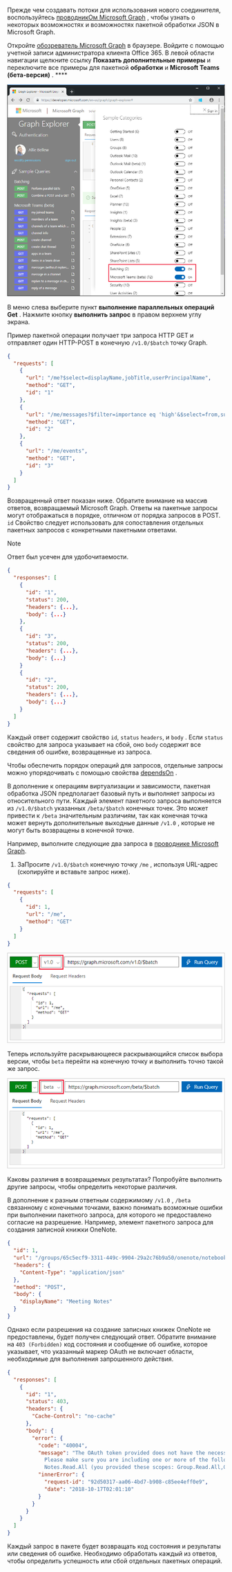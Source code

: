 <!-- markdownlint-disable MD002 MD041 -->

Прежде чем создавать потоки для использования нового соединителя, воспользуйтесь [проводникОм Microsoft Graph](https://developer.microsoft.com/graph/graph-explorer) , чтобы узнать о некоторых возможностях и возможностях пакетной обработки JSON в Microsoft Graph.

Откройте [обозреватель Microsoft Graph](https://developer.microsoft.com/graph/graph-explorer) в браузере. Войдите с помощью учетной записи администратора клиента Office 365. В левой области навигации щелкните ссылку **Показать дополнительные примеры** и переключите все примеры для пакетной **обработки** и **Microsoft Teams (бета-версия)** . ****

![Снимок экрана с диалоговым окном "Показать больше примеров" в проводнике Graph](./images/graph-explore1.png)

В меню слева выберите пункт **выполнение параллельных операций Get** . Нажмите кнопку **выполнить запрос** в правом верхнем углу экрана.

Пример пакетной операции получает три запроса HTTP GET и отправляет один HTTP-POST в конечную `/v1.0/$batch` точку Graph.

```json
{
  "requests": [
    {
      "url": "/me?$select=displayName,jobTitle,userPrincipalName",
      "method": "GET",
      "id": "1"
    },
    {
      "url": "/me/messages?$filter=importance eq 'high'&$select=from,subject,receivedDateTime,bodyPreview",
      "method": "GET",
      "id": "2"
    },
    {
      "url": "/me/events",
      "method": "GET",
      "id": "3"
    }
  ]
}
```

Возвращенный ответ показан ниже. Обратите внимание на массив ответов, возвращаемый Microsoft Graph. Ответы на пакетные запросы могут отображаться в порядке, отличном от порядка запросов в POST. `id` Свойство следует использовать для сопоставления отдельных пакетных запросов с конкретными пакетными ответами.

> [!NOTE]
> Ответ был усечен для удобочитаемости.

```json
{
  "responses": [
    {
      "id": "1",
      "status": 200,
      "headers": {...},
      "body": {...}
    },
    {
      "id": "3",
      "status": 200,
      "headers": {...},
      "body": {...}
    }
    {
      "id": "2",
      "status": 200,
      "headers": {...},
      "body": {...}
    }
  ]
}
```

Каждый ответ содержит свойство `id`, `status` `headers`, и `body` . Если `status` свойство для запроса указывает на сбой, оно `body` содержит все сведения об ошибке, возвращенные из запроса.

Чтобы обеспечить порядок операций для запросов, отдельные запросы можно упорядочивать с помощью свойства [dependsOn](https://docs.microsoft.com/graph/json-batching#sequencing-requests-with-the-dependson-property) .

В дополнение к операциям виртуализации и зависимости, пакетная обработка JSON предполагает базовый путь и выполняет запросы из относительного пути. Каждый элемент пакетного запроса выполняется из `/v1.0/$batch` указанных `/beta/$batch` конечных точек. Это может привести к `/beta` значительным различиям, так как конечная точка может вернуть дополнительные выходные данные `/v1.0` , которые не могут быть возвращены в конечной точке.

Например, выполните следующие два запроса в [проводнике Microsoft Graph](https://developer.microsoft.com/graph/graph-explorer).

1. ЗаПросите `/v1.0/$batch` конечную точку `/me` , используя URL-адрес (скопируйте и вставьте запрос ниже).

```json
{
  "requests": [
    {
      "id": 1,
      "url": "/me",
      "method": "GET"
    }
  ]
}
```

![Снимок экрана пакетного запроса в проводнике Graph с выбранной версией 1.0](./images/graph-explore3.png)

Теперь используйте раскрывающееся раскрывающийся список выбора версии, чтобы `beta` перейти на конечную точку и выполнить точно такой же запрос.

![Graph — проводник — 4](./images/graph-explore4.png)

Каковы различия в возвращаемых результатах? Попробуйте выполнить другие запросы, чтобы определить некоторые различия.

В дополнение к разным ответным содержимому `/v1.0` , `/beta` связанному с конечными точками, важно понимать возможные ошибки при выполнении пакетного запроса, для которого не предоставлено согласие на разрешение. Например, элемент пакетного запроса для создания записной книжки OneNote.

```json
{
  "id": 1,
  "url": "/groups/65c5ecf9-3311-449c-9904-29a2c76b9a50/onenote/notebooks",
  "headers": {
    "Content-Type": "application/json"
  },
  "method": "POST",
  "body": {
    "displayName": "Meeting Notes"
  }
}
```

Однако если разрешения на создание записных книжек OneNote не предоставлены, будет получен следующий ответ. Обратите внимание на `403 (Forbidden)` код состояния и сообщение об ошибке, которое указывает, что указанный маркер OAuth не включает области, необходимые для выполнения запрошенного действия.

```json
{
  "responses": [
    {
      "id": "1",
      "status": 403,
      "headers": {
        "Cache-Control": "no-cache"
      },
      "body": {
        "error": {
          "code": "40004",
          "message": "The OAuth token provided does not have the necessary scopes to complete the request.
            Please make sure you are including one or more of the following scopes: Notes.ReadWrite.All,
            Notes.Read.All (you provided these scopes: Group.Read.All,Group.ReadWrite.All,User.Read,User.Read.All)",
          "innerError": {
            "request-id": "92d50317-aa06-4bd7-b908-c85ee4eff0e9",
            "date": "2018-10-17T02:01:10"
          }
        }
      }
    }
  ]
}
```

Каждый запрос в пакете будет возвращать код состояния и результаты или сведения об ошибке. Необходимо обработать каждый из ответов, чтобы определить успешность или сбой отдельных пакетных операций.